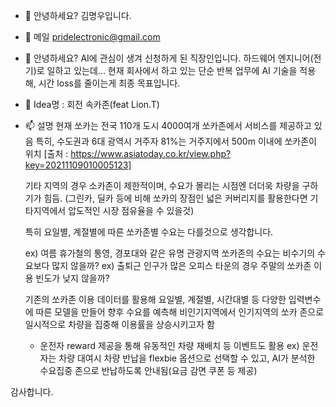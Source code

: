 - 👋 안녕하세요? 김명우입니다.

- 👀 메일 pridelectronic@gmail.com

- 🌱 안녕하세요? AI에 관심이 생겨 신청하게 된 직장인입니다. 
  하드웨어 엔지니어(전기)로 일하고 있는데... 
  현재 회사에서 하고 있는 단순 반복 업무에 AI 기술을 적용해, 시간 loss를 줄이는게 최종 목표입니다. 
  
  
- 💞️ Idea명 : 회전 속카존(feat Lion.T)

- 📫 설명
  현재 쏘카는 전국 110개 도시 4000여개 쏘카존에서 서비스를 제공하고 있음
  특히, 수도권과 6대 광역시 거주자 81%는 거주지에서 500m 이내에 쏘카존이 위치 [출처 : https://www.asiatoday.co.kr/view.php?key=20211109010005123] 
  
  기타 지역의 경우 소카존이 제한적이며, 수요가 몰리는 시점엔 더더욱 차량을 구하기가 힘듬.
  (그린카, 딜카 등에 비해 쏘카의 장점인 넓은 커버리지를 활용한다면 기타지역에서 압도적인 시장 점유율을 수 있을것)
  
  특히 요일별, 계절별에 따른 쏘카존별 수요는 다를것으로 생각합니다. 
  
    ex) 여름 휴가철의 통영, 경포대와 같은 유명 관광지역 쏘카존의 수요는 비수기의 수요보다 많지 않을까?
    ex) 출퇴근 인구가 많은 오피스 타운의 경우 주말의 쏘카존 이용 빈도가 낮지 않을까? 
  
  기존의 쏘카존 이용 데이터를 활용해 요일별, 계절별, 시간대별 등 다양한 입력변수에 따른 모델을 만들어
  향후 수요를 예측해 비인기지역에서 인기지역의 쏘카 존으로 일시적으로 차량을 집중해 이용률을 상승시키고자 함
    + 운전자 reward 제공을 통해 유동적인 차량 재배치 등 이벤트도 활용
    ex) 운전자는 차량 대여시 차량 반납을 flexbie 옵션으로 선택할 수 있고, AI가 분석한 수요집중 존으로 반납하도록 안내됨(요금 감면 쿠폰 등 제공)


감사합니다. 


